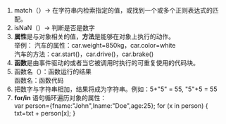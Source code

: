 1. match（）→ 在字符串内检索指定的值，或找到一个或多个正则表达式的匹配。
2. isNaN（）→ 判断是否是数字
3. **属性**是与对象相关的值，**方法**是能够在对象上执行的动作。  
   举例： 汽车的属性：car.weight=850kg，car.color=white   
          汽车的方法：car.start()，car.drive()，car.brake()  
4. **函数**是由事件驱动的或者当它被调用时执行的可重复使用的代码块。
5. 函数名（）：函数运行的结果  
   函数名：函数代码
6. 把数字与字符串相加，结果将成为字符串。例如：5+"5" = 55, "5"+5 = 55
7.  **for/in** 语句循环遍历对象的属性：  
    var person={fname:"John",lname:"Doe",age:25};
    for (x in person)
    {
     txt=txt + person[x];
    }

